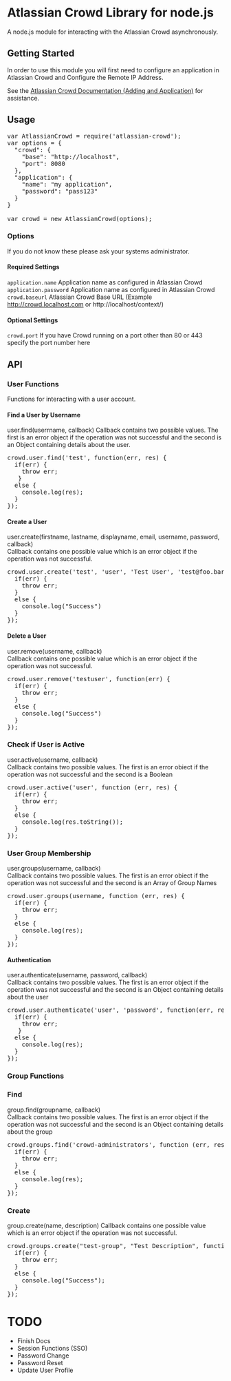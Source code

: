 # Atlassian Crowd Library for node.js #
A node.js module for interacting with the Atlassian Crowd asynchronously.

## Getting Started ##
In order to use this module you will first need to configure an application in Atlassian Crowd and Configure the Remote IP Address.

See the [Atlassian Crowd Documentation (Adding and Application)](https://confluence.atlassian.com/display/CROWD/Adding+an+Application#AddinganApplication-add) for assistance.

## Usage ##
<pre>
var AtlassianCrowd = require('atlassian-crowd');
var options = {
  "crowd": {
    "base": "http://localhost", 
    "port": 8080
  },
  "application": {
    "name": "my application",
    "password": "pass123"
  }
}

var crowd = new AtlassianCrowd(options);
</pre>

### Options ###
If you do not know these please ask your systems administrator.

#### Required Settings ####
`application.name` Application name as configured in Atlassian Crowd
`application.password` Application name as configured in Atlassian Crowd
`crowd.baseurl` Atlassian Crowd Base URL (Example http://crowd.localhost.com or http://localhost/context/)

#### Optional Settings ####
`crowd.port` If you have Crowd running on a port other than 80 or 443 specify the port number here

## API ##

### User Functions ###
Functions for interacting with a user account.

#### Find a User by Username ####
user.find(userrname, callback)
Callback contains two possible values. The first is an error object if the operation was not successful and the second is an Object containing details about the user.

<pre>
crowd.user.find('test', function(err, res) {
  if(err) { 
    throw err;
   }
  else {
    console.log(res);
  }
});
</pre>

#### Create a User ####
user.create(firstname, lastname, displayname, email, username, password, callback)  
Callback contains one possible value which is an error object if the operation was not successful.

<pre>
crowd.user.create('test', 'user', 'Test User', 'test@foo.bar', 'testuser', 'password', function(err) {
  if(err) { 
    throw err;
  }
  else {
    console.log("Success")
  }
});
</pre>

#### Delete a User ####
user.remove(username, callback)  
Callback contains one possible value which is an error object if the operation was not successful.

<pre>
crowd.user.remove('testuser', function(err) {
  if(err) { 
    throw err;
  }
  else {
    console.log("Success")
  }
});
</pre>

### Check if User is Active ###
user.active(username, callback)  
Callback contains two possible values. The first is an error obiect if the operation was not successful and the second is a Boolean

<pre>
crowd.user.active('user', function (err, res) {
  if(err) {
    throw err;
  }
  else {
    console.log(res.toString());
  }
});
</pre>

### User Group Membership ###
user.groups(username, callback)  
Callback contains two possible values. The first is an error obiect if the operation was not successful and the second is an Array of Group Names

<pre>
crowd.user.groups(username, function (err, res) {
  if(err) {
    throw err;
  }
  else {
    console.log(res);
  }
});
</pre>

#### Authentication ####
user.authenticate(username, password, callback)  
Callback contains two possible values. The first is an error object if the operation was not successful and the second is an Object containing details about the user

<pre>
crowd.user.authenticate('user', 'password', function(err, res) {
  if(err) { 
    throw err;
   }
  else {
    console.log(res);
  }
});
</pre>

### Group Functions ###

### Find ###
group.find(groupname, callback)  
Callback contains two possible values. The first is an error object if the operation was not successful and the second is an Object containing details about the group

<pre>
crowd.groups.find('crowd-administrators', function (err, res) {
  if(err) {
    throw err;
  }
  else {
    console.log(res);
  }
});
</pre>

### Create ###
group.create(name, description)
Callback contains one possible value which is an error object if the operation was not successful.

<pre>
crowd.groups.create("test-group", "Test Description", function(err) {
  if(err) {
    throw err;
  }
  else {
    console.log("Success");
  }
});
</pre>

# TODO #
* Finish Docs
* Session Functions (SSO)
* Password Change
* Password Reset
* Update User Profile
